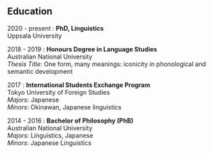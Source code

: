 Education
---------

2020 - present
:   **PhD, Linguistics**<br>Uppsala University


2018 - 2019
:   **Honours Degree in Language Studies**<br>Australian National University
    <br>*Thesis Title*: One form, many meanings: iconicity in phonological and semantic development

2017
:   **International Students Exchange Program**<br>Tokyo University of Foreign Studies
    <br>*Majors*: Japanese<br>
    *Minors*: Okinawan, Japanese linguistics

2014 - 2016
:   **Bachelor of Philosophy (PhB)**<br>Australian National University
    <br>*Majors*: Linguistics, Japanese<br>
    *Minors*: Japanese Linguistics
